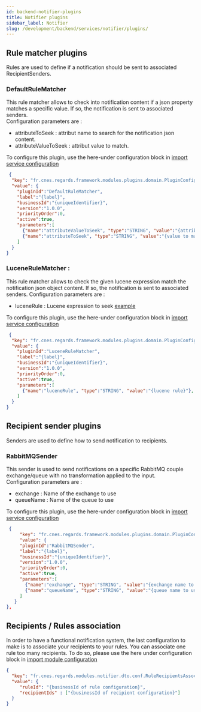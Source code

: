 ```yaml
---
id: backend-notifier-plugins
title: Notifier plugins
sidebar_label: Notifier 
slug: /development/backend/services/notifier/plugins/
---
```


## Rule matcher plugins

Rules are used to define if a notification should be sent to associated RecipientSenders.

### DefaultRuleMatcher

This rule matcher allows to check into notification content if a json property matches a specific value. If so, the notification is sent to associated senders.  
Configuration parameters are :
 - attributeToSeek : attribut name to search for the notification json content. 
 - attributeValueToSeek : attribut value to match.

To configure this plugin, use the here-under configuration block in [import service configuration](../api/configuration/)

```json
 {
  "key": "fr.cnes.regards.framework.modules.plugins.domain.PluginConfiguration",
  "value": {
    "pluginId":"DefaultRuleMatcher",
    "label":"{label}",
    "businessId":"{uniqueIdentifier}",
    "version":"1.0.0",
    "priorityOrder":0,
    "active":true,
    "parameters":[
      {"name":"attributeValueToSeek", "type":"STRING", "value":"{attribute to searh for}"},
      {"name":"attributeToSeek", "type":"STRING", "value":"{value to match}"}
    ]
  }
}      
```

### LuceneRuleMatcher :
This rule matcher allows to check the given lucene expression match the notification json object content. If so, the notification is sent to associated senders.
Configuration parameters are :
 - luceneRule : Lucene expression to seek [example](../../../../appendices/lucene-query)

To configure this plugin, use the here-under configuration block in [import service configuration](../api/configuration/)

```json
 {
  "key": "fr.cnes.regards.framework.modules.plugins.domain.PluginConfiguration",
  "value": {
    "pluginId":"LuceneRuleMatcher",
    "label":"{label}",
    "businessId":"{uniqueIdentifier}",
    "version":"1.0.0",
    "priorityOrder":0,
    "active":true,
    "parameters":[
      {"name":"luceneRule", "type":"STRING", "value":"{lucene rule}"},
    ]
  }
}      
```


## Recipient sender plugins

Senders are used to define how to send notification to recipients.

### RabbitMQSender

This sender is used to send notifications on a specific RabbitMQ couple exchange/queue with no transformation applied to the input.  
Configuration parameters are :
 - exchange : Name  of the  exchange to use
 - queueName : Name of the queue to use

To configure this plugin, use the here-under configuration block in [import service configuration](../api/configuration/)

```json
 {
     "key": "fr.cnes.regards.framework.modules.plugins.domain.PluginConfiguration",
     "value": {
     "pluginId":"RabbitMQSender",
     "label":"{label}",
     "businessId":"{uniqueIdentifier}",
     "version":"1.0.0",
     "priorityOrder":0,
     "active":true,
     "parameters":[
       {"name":"exchange", "type":"STRING", "value":"{exchange name to use}"},
       {"name":"queueName", "type":"STRING", "value":"{queue name to use}"}
     ]
   }
},
```
## Recipients / Rules association

In order to have a functional notification system, the last configuration to make is to associate your recipients to your rules. You can associate one rule too many recipients.
To do so, please use the here under configuration block in [import module configuration](../api/configuration/)

```json
{
  "key": "fr.cnes.regards.modules.notifier.dto.conf.RuleRecipientsAssociation",
  "value": {
     "ruleId": "{businessId of rule configuration}",
     "recipientIds" : ["{businessId of recipient configuration}"]
  }
}
```
